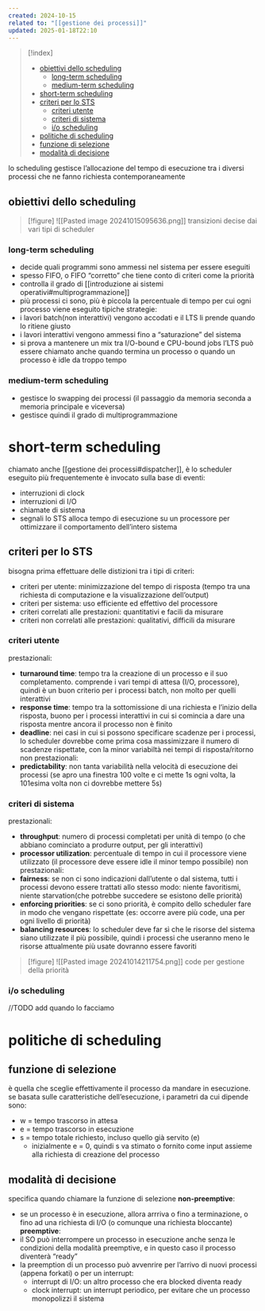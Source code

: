 ```yaml
---
created: 2024-10-15
related to: "[[gestione dei processi]]"
updated: 2025-01-18T22:10
---
```

>[!index]
>- [obiettivi dello scheduling](#obiettivi%20dello%20scheduling)
>	- [long-term scheduling](#long-term%20scheduling)
>	- [medium-term scheduling](#medium-term%20scheduling)
>- [short-term scheduling](#short-term%20scheduling)
>- [criteri per lo STS](#criteri%20per%20lo%20STS)
>	- [criteri utente](#criteri%20utente)
>	- [criteri di sistema](#criteri%20di%20sistema)
>	- [i/o scheduling](#i/o%20scheduling)
>- [politiche di scheduling](#politiche%20di%20scheduling)
>- [funzione di selezione](#funzione%20di%20selezione)
>- [modalità di decisione](#modalit%C3%A0%20di%20decisione)

lo scheduling gestisce l’allocazione del tempo di esecuzione tra i diversi processi che ne fanno richiesta contemporaneamente
## obiettivi dello scheduling

>[!figure] ![[Pasted image 20241015095636.png]]
>transizioni decise dai vari tipi di scheduler
### long-term scheduling
- decide quali programmi sono ammessi nel sistema per essere eseguiti
- spesso FIFO, o FIFO “corretto” che tiene conto di criteri come la priorità
- controlla il grado di [[introduzione ai sistemi operativi#multiprogrammazione]]
- più processi ci sono, più è piccola la percentuale di tempo per cui ogni processo viene eseguito
tipiche strategie:
- i lavori batch(non interattivi) vengono accodati e il LTS li prende quando lo ritiene giusto
- i lavori interattivi vengono ammessi fino a “saturazione” del sistema
- si prova a mantenere un mix tra I/O-bound e CPU-bound jobs
l’LTS può essere chiamato anche quando termina un processo o quando un processo è idle da troppo tempo
### medium-term scheduling
- gestisce lo swapping dei processi (il passaggio da memoria seconda a memoria principale e viceversa)
- gestisce quindi il grado di multiprogrammazione
# short-term scheduling
chiamato anche [[gestione dei processi#dispatcher]], è lo scheduler eseguito più frequentemente
è invocato sulla base di eventi:
- interruzioni di clock
- interruzioni di I/O
- chiamate di sistema
- segnali
lo STS alloca tempo di esecuzione su un processore per ottimizzare il comportamento dell’intero sistema
## criteri per lo STS
bisogna prima effettuare delle distizioni tra i tipi di criteri:
- criteri per utente: minimizzazione del tempo di risposta (tempo tra una richiesta di computazione e la visualizzazione dell’output)
- criteri per sistema: uso efficiente ed effettivo del processore
- criteri correlati alle prestazioni: quantitativi e facili da misurare
- criteri non correlati alle prestazioni: qualitativi, difficili da misurare
### criteri utente
prestazionali:
- **turnaround time**: tempo tra la creazione di un processo e il suo completamento. comprende i vari tempi di attesa (I/O, processore), quindi è un buon criterio per i processi batch, non molto per quelli interattivi
- **response time**: tempo tra la sottomissione di una richiesta e l’inizio della risposta, buono per i processi interattivi in cui si comincia a dare una risposta mentre ancora il processo non è finito
- **deadline**: nei casi in cui si possono specificare scadenze per i processi, lo scheduler dovrebbe come prima cosa massimizzare il numero di scadenze rispettate, con la minor variabiltà nei tempi di risposta/ritorno
non prestazionali:
- **predictability**: non tanta variabilità nella velocità di esecuzione dei processi (se apro una finestra 100 volte e ci mette 1s ogni volta, la 101esima volta non ci dovrebbe mettere 5s)
### criteri di sistema
prestazionali:
- **throughput**: numero di processi completati per unità di tempo (o che abbiano cominciato a produrre output, per gli interattivi)
- **processor utilization**: percentuale di tempo in cui il processore viene utilizzato (il processore deve essere idle il minor tempo possibile)
non prestazionali:
- **fairness**: se non ci sono indicazioni dall’utente o dal sistema, tutti i processi devono essere trattati allo stesso modo: niente favoritismi, niente starvation(che potrebbe succedere se esistono delle priorità)
- **enforcing priorities**: se ci sono priorità, è compito dello scheduler fare in modo che vengano rispettate (es: occorre avere più code, una per ogni livello di priorità)
- **balancing resources**: lo scheduler deve far sì che le risorse del sistema siano utilizzate il più possibile, quindi i processi che useranno meno le risorse attualmente più usate dovranno essere favoriti
>[!figure]  ![[Pasted image 20241014211754.png]]
code per gestione della priorità

### i/o scheduling
//TODO add quando lo facciamo
# politiche di scheduling

## funzione di selezione
è quella che sceglie effettivamente il processo da mandare in esecuzione.
se basata sulle caratteristiche dell’esecuzione, i parametri da cui dipende sono:
- w = tempo trascorso in attesa
- e = tempo trascorso in esecuzione
- s = tempo totale richiesto, incluso quello già servito (e)
	- inizialmente e = 0, quindi s va stimato o fornito come input assieme alla richiesta di creazione del processo
## modalità di decisione
specifica quando chiamare la funzione di selezione
**non-preemptive**:
- se un processo è in esecuzione, allora arrriva o fino a terminazione, o fino ad una richiesta di I/O (o comunque una richiesta bloccante)
**preemptive**:
- il SO può interrompere un processo in esecuzione anche senza le condizioni della modalità preemptive, e in questo caso il processo diventerà “ready”
- la preemption di un processo può avvenrire per l’arrivo di nuovi processi (appena forkati) o per un interrupt:
	- interrupt di I/O: un altro processo che era blocked diventa ready
	- clock interrupt: un interrupt periodico, per evitare che un processo monopolizzi il sistema